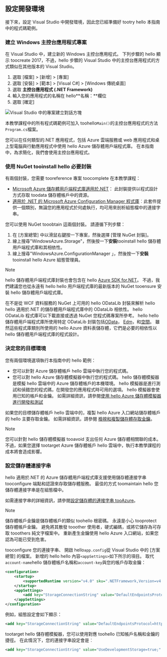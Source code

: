 ## <a name="set-up-your-development-environment"></a>設定開發環境
接下來，設定 Visual Studio 中開發環境，因此您已經準備好 tootry hello 本指南中的程式碼範例。

### <a name="create-a-windows-console-application-project"></a>建立 Windows 主控台應用程式專案
在 Visual Studio 中，建立新的 Windows 主控台應用程式。 下列步驟的 hello 顯示 toocreate 2017，不過，hello 步驟的 Visual Studio 中的主控台應用程式的方式類似在其他版本的 Visual Studio。

1. 選取 [檔案] > [新增] > [專案]
2. 選取 [安裝] > [範本] > [Visual C#] > [Windows 傳統桌面]
3. 選取 **主控台應用程式 (.NET Framework)**
4. 輸入您的應用程式的名稱在 hello**名稱：**欄位
5. 選取 [確定]

![Visual Studio 中的專案建立對話方塊](./media/storage-development-environment-include/storage-development-environment-include-1.png)

本教學課程中的所有程式碼範例可加入 toohello`Main()`的主控台應用程式的方法`Program.cs`檔案。

您可以在任何類型的.NET 應用程式，包括 Azure 雲端服務或 web 應用程式和桌上型電腦與行動應用程式中使用 hello Azure 儲存體用戶端程式庫。 在本指南中，為求簡化，我們會使用主控台應用程式。

### <a name="use-nuget-tooinstall-hello-required-packages"></a>使用 NuGet tooinstall hello 必要封裝
有兩個封裝，您需要 tooreference 專案 toocomplete 在本教學課程：

* [Microsoft Azure 儲存體用戶端程式庫適用於.NET](https://www.nuget.org/packages/WindowsAzure.Storage/)： 此封裝提供以程式設計方式存取 toodata 儲存體帳戶中的資源。
* [適用於 .NET 的 Microsoft Azure Configuration Manager 程式庫](https://www.nuget.org/packages/Microsoft.WindowsAzure.ConfigurationManager/)︰此套件提供一個類別，無論您的應用程式於何處執行，均可用來剖析組態檔中的連接字串。

您可以使用 NuGet tooobtain 這兩個封裝。 請遵循下列步驟：

1. 在 [方案總管] 中以滑鼠右鍵按一下專案，然後選擇 [管理 NuGet 封裝]。
2. 線上搜尋"WindowsAzure.Storage"，然後按一下**安裝**tooinstall hello 儲存體用戶端程式庫和其相依性。
3. 線上搜尋"WindowsAzure.ConfigurationManager 」，然後按一下**安裝**tooinstall hello Azure 組態管理員。

> [!NOTE]
> hello 儲存體用戶端程式庫封裝也會包含在 hello [Azure SDK for.NET](https://azure.microsoft.com/downloads/)。 不過，我們建議您也從永遠有 hello hello 用戶端程式庫的最新版本的 NuGet tooensure 安裝 hello 儲存體用戶端程式庫。
> 
> 在不是從 WCF 資料服務的 NuGet 上可用的 hello ODataLib 封裝來解析 hello hello 適用於.NET 的儲存體用戶端程式庫中的 ODataLib 相依性。 hello ODataLib 程式庫可以下載直接或透過 NuGet 您程式碼專案所參考。 hello hello 儲存體用戶端程式庫所使用特定 ODataLib 封裝包括[OData](http://nuget.org/packages/Microsoft.Data.OData/)， [Edm](http://nuget.org/packages/Microsoft.Data.Edm/)，和[空間](http://nuget.org/packages/System.Spatial/)。 雖然這些程式庫類別所使用的 hello Azure 資料表儲存體，它們是必要的相依性以 hello 儲存體用戶端程式庫的程式設計。
> 
> 

### <a name="determine-your-target-environment"></a>決定您的目標環境
您有兩個環境選項執行本指南中的 hello 範例：

* 您可以針對 Azure 儲存體帳戶 hello 雲端中執行您的程式碼。 
* 您可以對 hello Azure 儲存體模擬器中執行您的程式碼。 hello 儲存體模擬器是模擬 hello 雲端中的 Azure 儲存體帳戶的本機環境。 hello 模擬器是進行測試和偵錯您的程式碼，在開發您的應用程式時可用的選項。 hello 模擬器會使用已知的帳戶和金鑰。 如需詳細資訊，請參閱[使用 hello Azure 儲存體模擬器進行開發和測試](../articles/storage/common/storage-use-emulator.md)

如果您的目標儲存體帳戶 hello 雲端中的，複製 hello Azure 入口網站儲存體帳戶的 hello 主要存取金鑰。 如需詳細資訊，請參閱 [檢視和複製儲存體存取金鑰](../articles/storage/common/storage-create-storage-account.md#view-and-copy-storage-access-keys)。

> [!NOTE]
> 您可以針對 hello 儲存體模擬器 tooavoid 支出任何 Azure 儲存體相關聯的成本。 不過，如果您選擇 tootarget Azure 儲存體帳戶 hello 雲端中，執行本教學課程的成本將會造成影響。
> 
> 

### <a name="configure-your-storage-connection-string"></a>設定儲存體連接字串
hello 適用於.NET 的 Azure 儲存體用戶端程式庫支援使用儲存體連接字串 tooconfigure 端點和認證來存取儲存體服務。 最佳的方式 toomaintain hello 您儲存體連接字串是在組態檔中。 

如需連接字串的詳細資訊，請參閱[設定儲存體的連接字串 tooAzure](../articles/storage/common/storage-configure-connection-string.md)。

> [!NOTE]
> 儲存體帳戶金鑰是儲存體帳戶的類似 toohello 根密碼。 永遠是小心 tooprotect 儲存體帳戶金鑰。 避免將其散發 tooother 使用者，硬式編碼，或將它儲存為可存取 tooothers 純文字檔案中。 重新產生金鑰使用 hello Azure 入口網站，如果您認為可能已受到危害。
> 
> 

tooconfigure 您的連接字串、 開啟 hello`app.config`從 Visual Studio 中的 [方案總管] 的檔案。 新增的 hello hello 內容`<appSettings>`如下所示的項目。 取代`account-name`hello 儲存體帳戶名稱和`account-key`與您的帳戶存取金鑰：

```xml
<configuration>
    <startup> 
        <supportedRuntime version="v4.0" sku=".NETFramework,Version=v4.5.2" />
    </startup>
    <appSettings>
        <add key="StorageConnectionString" value="DefaultEndpointsProtocol=https;AccountName=account-name;AccountKey=account-key" />
    </appSettings>
</configuration>
```

例如，組態設定會如下顯示：

```xml
<add key="StorageConnectionString" value="DefaultEndpointsProtocol=https;AccountName=storagesample;AccountKey=GMuzNHjlB3S9itqZJHHCnRkrokLkcSyW7yK9BRbGp0ENePunLPwBgpxV1Z/pVo9zpem/2xSHXkMqTHHLcx8XRA==" />
```

tootarget hello 儲存體模擬器，您可以使用對應 toohello 已知帳戶名稱和金鑰的捷徑。 在此情況下，您的連接字串設定會是︰

```xml
<add key="StorageConnectionString" value="UseDevelopmentStorage=true;" />
```

